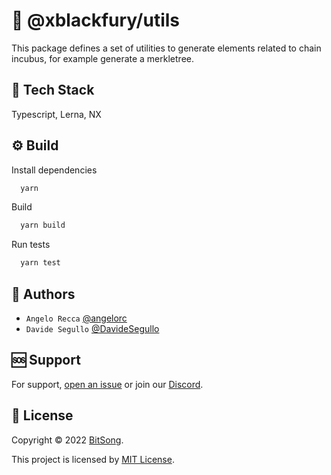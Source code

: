 # 🧰 @xblackfury/utils

This package defines a set of utilities to generate elements related to chain incubus, for example generate a merkletree.

## 🚀 Tech Stack

Typescript, Lerna, NX

## ⚙️ Build

Install dependencies

```bash
  yarn
```

Build

```bash
  yarn build
```

Run tests

```bash
  yarn test
```

## 👤 Authors

- `Angelo Recca` [@angelorc](https://github.com/angelorc)
- `Davide Segullo` [@DavideSegullo](https://github.com/DavideSegullo)

## 🆘 Support

For support, [open an issue](https://github.com/nephirim/incubusjs/issues) or join our [Discord](https://discord.gg/5VT5fJmF).

## 🔏 License

Copyright © 2022 [BitSong](https://github.com/nephirim).

This project is licensed by [MIT License](https://api.github.com/licenses/mit).
